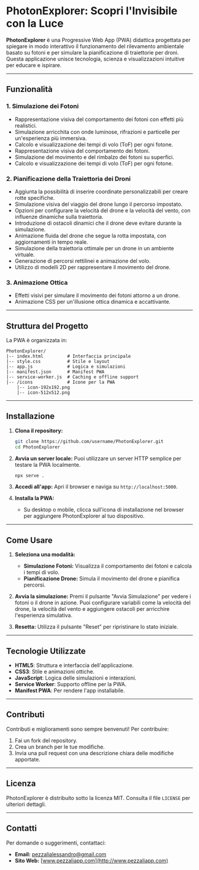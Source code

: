 # PhotonExplorer: Scopri l'Invisibile con la Luce

**PhotonExplorer** è una Progressive Web App (PWA) didattica progettata per spiegare in modo interattivo il funzionamento del rilevamento ambientale basato su fotoni e per simulare la pianificazione di traiettorie per droni. Questa applicazione unisce tecnologia, scienza e visualizzazioni intuitive per educare e ispirare.

---

## Funzionalità

### 1. **Simulazione dei Fotoni**
- Rappresentazione visiva del comportamento dei fotoni con effetti più realistici.
- Simulazione arricchita con onde luminose, rifrazioni e particelle per un'esperienza più immersiva.
- Calcolo e visualizzazione dei tempi di volo (ToF) per ogni fotone.
- Rappresentazione visiva del comportamento dei fotoni.
- Simulazione del movimento e del rimbalzo dei fotoni su superfici.
- Calcolo e visualizzazione dei tempi di volo (ToF) per ogni fotone.

### 2. **Pianificazione della Traiettoria dei Droni**
- Aggiunta la possibilità di inserire coordinate personalizzabili per creare rotte specifiche.
- Simulazione visiva del viaggio del drone lungo il percorso impostato.
- Opzioni per configurare la velocità del drone e la velocità del vento, con influenze dinamiche sulla traiettoria.
- Introduzione di ostacoli dinamici che il drone deve evitare durante la simulazione.
- Animazione fluida del drone che segue la rotta impostata, con aggiornamenti in tempo reale.
- Simulazione della traiettoria ottimale per un drone in un ambiente virtuale.
- Generazione di percorsi rettilinei e animazione del volo.
- Utilizzo di modelli 2D per rappresentare il movimento del drone.

### 3. **Animazione Ottica**
- Effetti visivi per simulare il movimento dei fotoni attorno a un drone.
- Animazione CSS per un'illusione ottica dinamica e accattivante.

---

## Struttura del Progetto

La PWA è organizzata in:

```
PhotonExplorer/
|-- index.html         # Interfaccia principale
|-- style.css          # Stile e layout
|-- app.js             # Logica e simulazioni
|-- manifest.json      # Manifest PWA
|-- service-worker.js  # Caching e offline support
|-- /icons             # Icone per la PWA
    |-- icon-192x192.png
    |-- icon-512x512.png
```

---

## Installazione

1. **Clona il repository:**
   ```bash
   git clone https://github.com/username/PhotonExplorer.git
   cd PhotonExplorer
   ```

2. **Avvia un server locale:**
   Puoi utilizzare un server HTTP semplice per testare la PWA localmente.
   ```bash
   npx serve .
   ```

3. **Accedi all'app:**
   Apri il browser e naviga su `http://localhost:5000`.

4. **Installa la PWA:**
   - Su desktop o mobile, clicca sull'icona di installazione nel browser per aggiungere PhotonExplorer al tuo dispositivo.

---

## Come Usare

1. **Seleziona una modalità:**
   - **Simulazione Fotoni:** Visualizza il comportamento dei fotoni e calcola i tempi di volo.
   - **Pianificazione Drone:** Simula il movimento del drone e pianifica percorsi.

2. **Avvia la simulazione:**
   Premi il pulsante "Avvia Simulazione" per vedere i fotoni o il drone in azione. Puoi configurare variabili come la velocità del drone, la velocità del vento e aggiungere ostacoli per arricchire l'esperienza simulativa.

3. **Resetta:**
   Utilizza il pulsante "Reset" per ripristinare lo stato iniziale.

---

## Tecnologie Utilizzate

- **HTML5**: Struttura e interfaccia dell'applicazione.
- **CSS3**: Stile e animazioni ottiche.
- **JavaScript**: Logica delle simulazioni e interazioni.
- **Service Worker**: Supporto offline per la PWA.
- **Manifest PWA**: Per rendere l'app installabile.

---

## Contributi

Contributi e miglioramenti sono sempre benvenuti! Per contribuire:

1. Fai un fork del repository.
2. Crea un branch per le tue modifiche.
3. Invia una pull request con una descrizione chiara delle modifiche apportate.

---

## Licenza

PhotonExplorer è distribuito sotto la licenza MIT. Consulta il file `LICENSE` per ulteriori dettagli.

---

## Contatti

Per domande o suggerimenti, contattaci:
- **Email:** pezzalialessandro@gmail.com
- **Sito Web:** [www.pezzaliapp.com](http://www.pezzaliapp.com)

